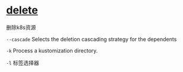# [delete](https://kubernetes.io/docs/reference/generated/kubectl/kubectl-commands#delete)

删除k8s资源

`--cascade` Selects the deletion cascading strategy for the dependents

`-k` Process a kustomization directory.

`-l` 标签选择器
